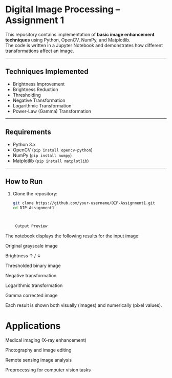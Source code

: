 # Digital Image Processing – Assignment 1  

This repository contains  implementation of **basic image enhancement techniques** using Python, OpenCV, NumPy, and Matplotlib.  
The code is written in a Jupyter Notebook and demonstrates how different transformations affect an image.  

---

## Techniques Implemented
- Brightness Improvement  
- Brightness Reduction  
- Thresholding  
- Negative Transformation  
- Logarithmic Transformation  
- Power-Law (Gamma) Transformation  

---

## Requirements
- Python 3.x  
- OpenCV (`pip install opencv-python`)  
- NumPy (`pip install numpy`)  
- Matplotlib (`pip install matplotlib`)  

---

## How to Run
1. Clone the repository:
   ```bash
   git clone https://github.com/your-username/DIP-Assignment1.git
   cd DIP-Assignment1



    Output Preview
The notebook displays the following results for the input image:

Original grayscale image

Brightness ↑ / ↓

Thresholded binary image

Negative transformation

Logarithmic transformation

Gamma corrected image

Each result is shown both visually (images) and numerically (pixel values).

 # Applications
 
Medical imaging (X-ray enhancement)

Photography and image editing

Remote sensing image analysis

Preprocessing for computer vision tasks
